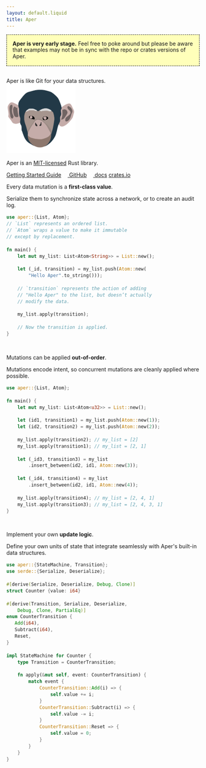```yaml
---
layout: default.liquid
title: Aper
---
```

<div style="background: #ffffba;
    margin-bottom: 30px;
    padding: 15px;
    line-height: 121%;
    border: 1px dashed black;">
<strong>Aper is very early stage.</strong> Feel free to poke around but please be aware that examples may not be in sync with the repo or crates versions of Aper.
</div>

<div id="header">
    <div id="text">Aper is like Git for your data structures.</div>
    <div id="image">
        <img src="ape.svg" style="width: 180px; height: 180px;" />
    </div>
</div>
<p class="explanation">Aper is an <a href="https://github.com/aper-dev/aper/blob/main/LICENSE">MIT-licensed</a> Rust library.</p>

<div class="buttons">
<a class="button primary" href="/guide/">Getting Started Guide</a>
<a class="button" href="https://github.com/aper-dev/aper">
<svg style="display: inline; width: 13px; fill: white;" role="img" viewBox="0 0 24 24" xmlns="http://www.w3.org/2000/svg"><title>GitHub icon</title><path d="M12 .297c-6.63 0-12 5.373-12 12 0 5.303 3.438 9.8 8.205 11.385.6.113.82-.258.82-.577 0-.285-.01-1.04-.015-2.04-3.338.724-4.042-1.61-4.042-1.61C4.422 18.07 3.633 17.7 3.633 17.7c-1.087-.744.084-.729.084-.729 1.205.084 1.838 1.236 1.838 1.236 1.07 1.835 2.809 1.305 3.495.998.108-.776.417-1.305.76-1.605-2.665-.3-5.466-1.332-5.466-5.93 0-1.31.465-2.38 1.235-3.22-.135-.303-.54-1.523.105-3.176 0 0 1.005-.322 3.3 1.23.96-.267 1.98-.399 3-.405 1.02.006 2.04.138 3 .405 2.28-1.552 3.285-1.23 3.285-1.23.645 1.653.24 2.873.12 3.176.765.84 1.23 1.91 1.23 3.22 0 4.61-2.805 5.625-5.475 5.92.42.36.81 1.096.81 2.22 0 1.606-.015 2.896-.015 3.286 0 .315.21.69.825.57C20.565 22.092 24 17.592 24 12.297c0-6.627-5.373-12-12-12"/></svg>
GitHub</a>
<a class="button" href="/doc/aper/">
<svg xmlns="http://www.w3.org/2000/svg" style="display: inline; width: 13px; fill: white;" viewBox="0 0 512 512"><path d="M488.6 250.2L392 214V105.5c0-15-9.3-28.4-23.4-33.7l-100-37.5c-8.1-3.1-17.1-3.1-25.3 0l-100 37.5c-14.1 5.3-23.4 18.7-23.4 33.7V214l-96.6 36.2C9.3 255.5 0 268.9 0 283.9V394c0 13.6 7.7 26.1 19.9 32.2l100 50c10.1 5.1 22.1 5.1 32.2 0l103.9-52 103.9 52c10.1 5.1 22.1 5.1 32.2 0l100-50c12.2-6.1 19.9-18.6 19.9-32.2V283.9c0-15-9.3-28.4-23.4-33.7zM358 214.8l-85 31.9v-68.2l85-37v73.3zM154 104.1l102-38.2 102 38.2v.6l-102 41.4-102-41.4v-.6zm84 291.1l-85 42.5v-79.1l85-38.8v75.4zm0-112l-102 41.4-102-41.4v-.6l102-38.2 102 38.2v.6zm240 112l-85 42.5v-79.1l85-38.8v75.4zm0-112l-102 41.4-102-41.4v-.6l102-38.2 102 38.2v.6z"></path></svg>
docs</a>
<a class="button" href="https://crates.io/crates/aper">crates.io</a>
</div>

<div class="code-caption">
    <p>Every data mutation is a <strong>first-class value</strong>.</p>
    <p>Serialize them to synchronize state across a network, or to create an audit log.</p>
</div>

```rust
use aper::{List, Atom};
// `List` represents an ordered list.
// `Atom` wraps a value to make it immutable
// except by replacement.

fn main() {
    let mut my_list: List<Atom<String>> = List::new();
    
    let (_id, transition) = my_list.push(Atom::new(
        "Hello Aper".to_string()));

    // `transition` represents the action of adding
    // "Hello Aper" to the list, but doesn’t actually
    // modify the data.

    my_list.apply(transition);

    // Now the transition is applied.
}
```

<br clear="both" />

<div class="code-caption">
    <p>Mutations can be applied <strong>out-of-order</strong>.</p>
    <p>Mutations encode intent, so concurrent mutations are cleanly applied where possible.</p>
</div>

```rust
use aper::{List, Atom};

fn main() {
    let mut my_list: List<Atom<u32>> = List::new();
    
    let (id1, transition1) = my_list.push(Atom::new(1));
    let (id2, transition2) = my_list.push(Atom::new(2));

    my_list.apply(transition2); // my_list = [2]
    my_list.apply(transition1); // my_list = [2, 1]

    let (_id3, transition3) = my_list
        .insert_between(id2, id1, Atom::new(3));

    let (_id4, transition4) = my_list
        .insert_between(id2, id1, Atom::new(4));

    my_list.apply(transition4); // my_list = [2, 4, 1]
    my_list.apply(transition3); // my_list = [2, 4, 3, 1]
}
```

<br clear="both" />

<div class="code-caption">
    <p>Implement your own <strong>update logic</strong>.</p>
    <p>Define your own units of state that integrate seamlessly with Aper's built-in data structures.</p>
</div>

```rust
use aper::{StateMachine, Transition};
use serde::{Serialize, Deserialize};

#[derive(Serialize, Deserialize, Debug, Clone)]
struct Counter {value: i64}

#[derive(Transition, Serialize, Deserialize,
    Debug, Clone, PartialEq)]
enum CounterTransition {
   Add(i64),
   Subtract(i64),
   Reset,
}

impl StateMachine for Counter {
    type Transition = CounterTransition;

    fn apply(&mut self, event: CounterTransition) {
        match event {
            CounterTransition::Add(i) => {
                self.value += i;
            }
            CounterTransition::Subtract(i) => {
                self.value -= i;
            }
            CounterTransition::Reset => {
                self.value = 0;
            }
        }
    }
}
```